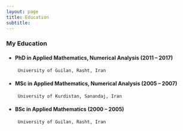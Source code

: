 ```yaml
---
layout: page
title: Education
subtitle: 
---
```



### My Education

- #### PhD in Applied Mathematics, Numerical Analysis   (2011 – 2017)
       University of Guilan, Rasht, Iran

- #### MSc in Applied Mathematics, Numerical Analysis   (2005 – 2007)
       University of Kurdistan, Sanandaj, Iran

- #### BSc in Applied Mathematics                       (2000 – 2005)
       University of Guilan, Rasht, Iran
